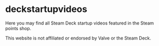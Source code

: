 # deckstartupvideos
Here you may find all Steam Deck startup videos featured in the Steam points shop.

This website is not affiliated or endorsed by Valve or the Steam Deck.
